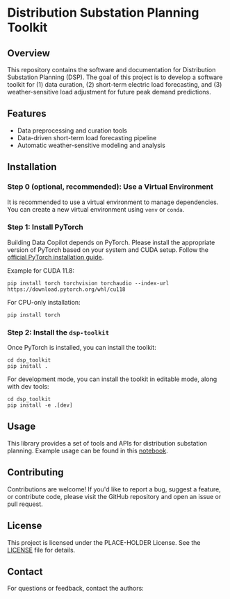 # Distribution Substation Planning Toolkit

## Overview
This repository contains the software and documentation for Distribution Substation Planning (DSP). The goal of this project is to develop a software toolkit for (1) data curation, (2) short-term electric load forecasting, and (3) weather-sensitive load adjustment for future peak demand predictions.

## Features

- Data preprocessing and curation tools
- Data-driven short-term load forecasting pipeline
- Automatic weather-sensitive modeling and analysis

## Installation

### Step 0 (optional, recommended): Use a Virtual Environment

It is recommended to use a virtual environment to manage dependencies. You can create a new virtual environment using `venv` or `conda`.

### Step 1: Install PyTorch

Building Data Copilot depends on PyTorch. Please install the appropriate version of PyTorch based on your system and CUDA setup. Follow the [official PyTorch installation guide](https://pytorch.org/get-started/locally/).

Example for CUDA 11.8:
```
pip install torch torchvision torchaudio --index-url https://download.pytorch.org/whl/cu118
```

For CPU-only installation:
```
pip install torch
```

### Step 2: Install the `dsp-toolkit`

Once PyTorch is installed, you can install the toolkit:
```
cd dsp_toolkit
pip install .
```

For development mode, you can install the toolkit in editable mode, along with dev tools:
```
cd dsp_toolkit
pip install -e .[dev]
```


## Usage
This library provides a set of tools and APIs for distribution substation planning. Example usage can be found in this [notebook](notebooks/example.ipynb). 

## Contributing
Contributions are welcome! If you'd like to report a bug, suggest a feature, or contribute code, please visit the GitHub repository and open an issue or pull request.

## License
This project is licensed under the PLACE-HOLDER License. See the [LICENSE](LICENSE) file for details.

## Contact
For questions or feedback, contact the authors:
